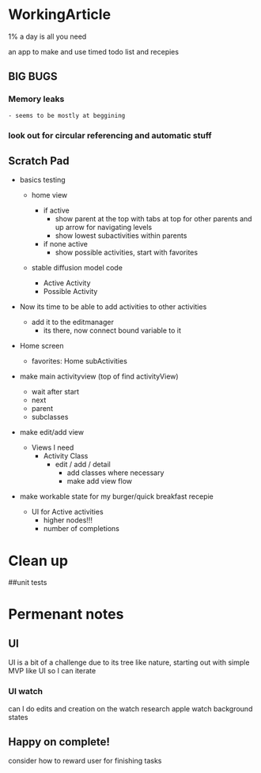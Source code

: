 # WorkingArticle
1% a day is all you need

an app to make and use timed todo list and recepies

## BIG BUGS
### Memory leaks
    - seems to be mostly at beggining

### look out for circular referencing and automatic stuff

## Scratch Pad

- basics testing
    - home view
        - if active
            - show parent at the top with tabs at top for other parents and up arrow for navigating levels
            - show lowest subactivities within parents
        - if none active
            - show possible activities, start with favorites
      
    - stable diffusion model code
        - Active Activity
        - Possible Activity

- Now its time to be able to add activities to other activities
    - add it to the editmanager
        - its there, now connect bound variable to it
        
- Home screen
    - favorites: Home subActivities
    
- make main activityview (top of find activityView)
    - wait after start
    - next
    - parent 
    - subclasses

- make edit/add view
    - Views I need
        - Activity Class
            - edit / add / detail
                - add classes where necessary
                - make add view flow
    
    


- make workable state for my burger/quick breakfast recepie
    - UI for Active activities
        - higher nodes!!!
        - number of completions

# Clean up
##unit tests

# Permenant notes
## UI
UI is a bit of a challenge due to its tree like nature, starting out with 
simple MVP like UI so I can iterate

### UI watch
can I do edits and creation on the watch
research apple watch background states

## Happy on complete!
consider how to reward user for finishing tasks
